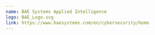 ```yaml
---
name: BAE Systems Applied Intelligence
logo: BAE_Logo.svg
link: https://www.baesystems.com/en/cybersecurity/home
---
```

